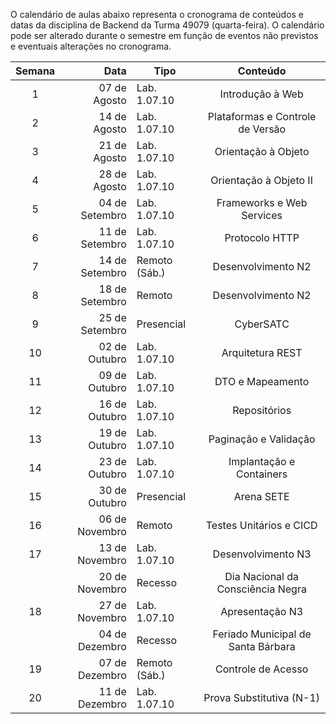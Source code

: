 O calendário de aulas abaixo representa o cronograma de conteúdos e datas da disciplina de Backend da Turma 49079 (quarta-feira). O calendário pode ser alterado durante o semestre em função de eventos não previstos e eventuais alterações no cronograma.

|Semana|Data|Tipo|Conteúdo|
|:---:|---:|---|:---:|
|1|07 de Agosto|Lab. 1.07.10|Introdução à Web|
|2|14 de Agosto|Lab. 1.07.10|Plataformas e Controle de Versão|
|3|21 de Agosto|Lab. 1.07.10|Orientação à Objeto|
|4|28 de Agosto|Lab. 1.07.10|Orientação à Objeto II|
|5|04 de Setembro|Lab. 1.07.10|Frameworks e Web Services|
|6|11 de Setembro|Lab. 1.07.10|Protocolo HTTP|
|7|14 de Setembro|Remoto (Sáb.)|Desenvolvimento N2|
|8|18 de Setembro|Remoto|Desenvolvimento N2|
|9|25 de Setembro|Presencial|CyberSATC|
|10|02 de Outubro|Lab. 1.07.10|Arquitetura REST|
|11|09 de Outubro|Lab. 1.07.10|DTO e Mapeamento|
|12|16 de Outubro|Lab. 1.07.10|Repositórios|
|13|19 de Outubro|Lab. 1.07.10|Paginação e Validação|
|14|23 de Outubro|Lab. 1.07.10|Implantação e Containers|
|15|30 de Outubro|Presencial|Arena SETE|
|16|06 de Novembro|Remoto|Testes Unitários e CICD|
|17|13 de Novembro|Lab. 1.07.10|Desenvolvimento N3|
||20 de Novembro|Recesso|Dia Nacional da Consciência Negra|
|18|27 de Novembro|Lab. 1.07.10|Apresentação N3|
||04 de Dezembro|Recesso|Feriado Municipal de Santa Bárbara|
|19|07 de Dezembro|Remoto (Sáb.)|Controle de Acesso|
|20|11 de Dezembro|Lab. 1.07.10|Prova Substitutiva (N-1)|